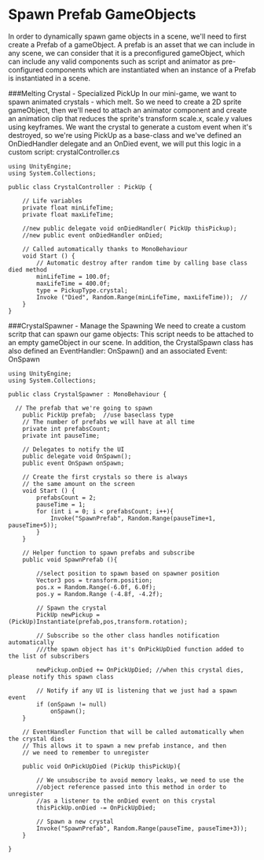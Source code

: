 # Spawn Prefab GameObjects
In order to dynamically spawn game objects in a scene, we'll need to first create a Prefab of a gameObject.  A prefab is an asset that we can include in any scene, we can consider that it is a preconfigured gameObject, which can include any valid components such as script and animator as pre-configured components which are instantiated when an instance of a Prefab is instantiated in a scene.  

###Melting Crystal - Specialized PickUp 
In our mini-game, we want to spawn animated crystals - which melt.  So we need to create a 2D sprite gameObject, then we'll need to attach an animator component and create an animation clip that reduces the sprite's transform scale.x, scale.y values using keyframes.  We want the crystal to generate a custom event when it's destroyed, so we're using PickUp as a base-class and we've defined an OnDiedHandler delegate and an OnDied event, we will put this logic in a custom script: crystalController.cs  
```
using UnityEngine;
using System.Collections;

public class CrystalController : PickUp {

	// Life variables
	private float minLifeTime;
	private float maxLifeTime;

	//new public delegate void onDiedHandler( PickUp thisPickup);
	//new public event onDiedHandler onDied; 

	// Called automatically thanks to MonoBehaviour
	void Start () {
		// Automatic destroy after random time by calling base class died method
		minLifeTime = 100.0f;
		maxLifeTime = 400.0f;
		type = PickupType.crystal;
 		Invoke ("Died", Random.Range(minLifeTime, maxLifeTime));  //
	}
}
```

###CrystalSpawner - Manage the Spawning
We need to create a custom scritp that can spawn our game objects: 
This script needs to be attached to an empty gameObject in our scene. 
In addition, the CrystalSpawn class has also defined an EventHandler: OnSpawn() and an associated Event: OnSpawn

```
using UnityEngine;
using System.Collections;

public class CrystalSpawner : MonoBehaviour {

  // The prefab that we're going to spawn 
	public PickUp prefab;  //use baseclass type
	// The number of prefabs we will have at all time
	private int prefabsCount;
	private int pauseTime;

	// Delegates to notify the UI
	public delegate void OnSpawn();
	public event OnSpawn onSpawn;

	// Create the first crystals so there is always
	// the same amount on the screen
	void Start () {
		prefabsCount = 2;
		pauseTime = 1;
		for (int i = 0; i < prefabsCount; i++){
			Invoke("SpawnPrefab", Random.Range(pauseTime+1, pauseTime+5)); 
		}
	}

	// Helper function to spawn prefabs and subscribe
	public void SpawnPrefab (){

		//select position to spawn based on spawner position
		Vector3 pos = transform.position;
		pos.x = Random.Range(-6.0f, 6.0f);
		pos.y = Random.Range (-4.8f, -4.2f);

		// Spawn the crystal
		PickUp newPickup = (PickUp)Instantiate(prefab,pos,transform.rotation);

		// Subscribe so the other class handles notification automatically
		///the spawn object has it's OnPickUpDied function added to the list of subscribers

		newPickup.onDied += OnPickUpDied; //when this crystal dies, please notify this spawn class

		// Notify if any UI is listening that we just had a spawn event
		if (onSpawn != null)  
			onSpawn();
	}

	// EventHandler Function that will be called automatically when the crystal dies
    // This allows it to spawn a new prefab instance, and then 
    // we need to remember to unregister
    
	public void OnPickUpDied (PickUp thisPickUp){

		// We unsubscribe to avoid memory leaks, we need to use the
		//object reference passed into this method in order to unregister
		//as a listener to the onDied event on this crystal
		thisPickUp.onDied -= OnPickUpDied;

		// Spawn a new crystal 
		Invoke("SpawnPrefab", Random.Range(pauseTime, pauseTime+3));
	}
		
}

```
